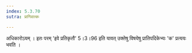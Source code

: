 ```yaml
---
index: 5.3.70
sutra: प्रागिवात्कः

---
```

अधिकारोऽयम् । इतः परम् 'इवे प्रतिकृतौ' 5।3।96 इति यावत् उक्तेषु विषयेषु प्रातिपदिकेभ्यः 'क' प्रत्ययः भवति । 